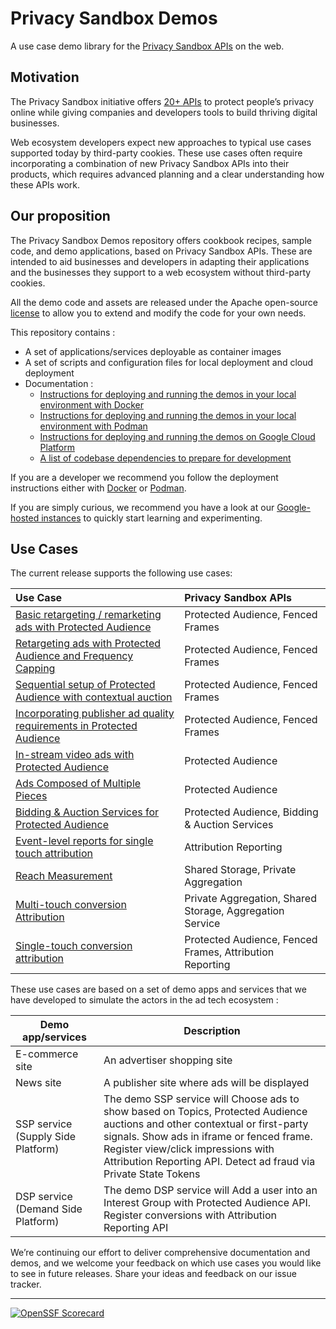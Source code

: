 # Privacy Sandbox Demos

A use case demo library for the [Privacy Sandbox APIs](https://privacysandbox.google.com) on the web.

## Motivation

The Privacy Sandbox initiative offers [20+ APIs](https://privacysandbox.google.com) to protect people’s privacy online while giving companies and
developers tools to build thriving digital businesses.

Web ecosystem developers expect new approaches to typical use cases supported today by third-party cookies. These use cases often require
incorporating a combination of new Privacy Sandbox APIs into their products, which requires advanced planning and a clear understanding how these APIs
work.

## Our proposition

The Privacy Sandbox Demos repository offers cookbook recipes, sample code, and demo applications, based on Privacy Sandbox APIs. These are intended to
aid businesses and developers in adapting their applications and the businesses they support to a web ecosystem without third-party cookies.

All the demo code and assets are released under the Apache open-source [license](https://github.com/privacysandbox/privacy-sandbox-demos) to allow you
to extend and modify the code for your own needs.

This repository contains :

- A set of applications/services deployable as container images
- A set of scripts and configuration files for local deployment and cloud deployment
- Documentation :
  - [Instructions for deploying and running the demos in your local environment with Docker](docs/deploy-to-linux-docker.md)
  - [Instructions for deploying and running the demos in your local environment with Podman](docs/deploy-to-linux-podman.md)
  - [Instructions for deploying and running the demos on Google Cloud Platform](docs/deploy-to-gcp.md)
  - [A list of codebase dependencies to prepare for development](docs/dependencies.md)

If you are a developer we recommend you follow the deployment instructions either with [Docker](docs/deploy-to-linux-docker.md) or
[Podman](docs/deploy-to-linux-podman.md).

If you are simply curious, we recommend you have a look at our [Google-hosted instances](https://privacy-sandbox-demos.dev) to quickly start learning
and experimenting.

## Use Cases

The current release supports the following use cases:

| Use Case                                                                                                                                             | Privacy Sandbox APIs                                     |
| :--------------------------------------------------------------------------------------------------------------------------------------------------- | :------------------------------------------------------- |
| [Basic retargeting / remarketing ads with Protected Audience](https://privacy-sandbox-demos-home.dev/docs/demos/retargeting-remarketing/)            | Protected Audience, Fenced Frames                        |
| [Retargeting ads with Protected Audience and Frequency Capping](https://privacy-sandbox-demos-home.dev/docs/demos/frequency-cap/)                    | Protected Audience, Fenced Frames                        |
| [Sequential setup of Protected Audience with contextual auction](https://privacy-sandbox-demos-home.dev/docs/demos/sequential-auction-setup/)        | Protected Audience, Fenced Frames                        |
| [Incorporating publisher ad quality requirements in Protected Audience](https://privacy-sandbox-demos-home.dev/docs/demos/publisher-ad-quality-req/) | Protected Audience, Fenced Frames                        |
| [In-stream video ads with Protected Audience](https://privacy-sandbox-demos-home.dev/docs/demos/instream-video-ad/)                                  | Protected Audience                                       |
| [Ads Composed of Multiple Pieces](https://privacy-sandbox-demos-home.dev/docs/demos/multi-piece-ad/)                                                 | Protected Audience                                       |
| [Bidding & Auction Services for Protected Audience](https://privacy-sandbox-demos-home.dev/docs/demos/bidding-and-auction/)                          | Protected Audience, Bidding & Auction Services           |
| [Event-level reports for single touch attribution](https://privacy-sandbox-demos-home.dev/docs/demos/single-touch-event-level-report/)               | Attribution Reporting                                    |
| [Reach Measurement](https://privacy-sandbox-demos-home.dev/docs/demos/reach-measurement-with-shared-storage/)                                        | Shared Storage, Private Aggregation                      |
| [Multi-touch conversion Attribution](https://privacy-sandbox-demos-home.dev/docs/demos/multi-touch-conversion-attribution/)                          | Private Aggregation, Shared Storage, Aggregation Service |
| [Single-touch conversion attribution](https://privacy-sandbox-demos-home.dev/docs/demos/single-touch-conversion-attribution/)                        | Protected Audience, Fenced Frames, Attribution Reporting |

These use cases are based on a set of demo apps and services that we have developed to simulate the actors in the ad tech ecosystem :

| **Demo app/services**              | **Description**                                                                                                                                                                                                                                                                     |
| ---------------------------------- | ----------------------------------------------------------------------------------------------------------------------------------------------------------------------------------------------------------------------------------------------------------------------------------- |
| E-commerce site                    | An advertiser shopping site                                                                                                                                                                                                                                                         |
| News site                          | A publisher site where ads will be displayed                                                                                                                                                                                                                                        |
| SSP service (Supply Side Platform) | The demo SSP service will Choose ads to show based on Topics, Protected Audience auctions and other contextual or first-party signals. Show ads in iframe or fenced frame. Register view/click impressions with Attribution Reporting API. Detect ad fraud via Private State Tokens |
| DSP service (Demand Side Platform) | The demo DSP service will Add a user into an Interest Group with Protected Audience API. Register conversions with Attribution Reporting API                                                                                                                                        |

We’re continuing our effort to deliver comprehensive documentation and demos, and we welcome your feedback on which use cases you would like to see in
future releases. Share your ideas and feedback on our issue tracker.

---

[![OpenSSF Scorecard](https://api.securityscorecards.dev/projects/github.com/privacysandbox/privacy-sandbox-demos/badge)](https://securityscorecards.dev/viewer/?uri=github.com/privacysandbox/privacy-sandbox-demos)
